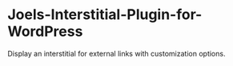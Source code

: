 # Joels-Interstitial-Plugin-for-WordPress
Display an interstitial for external links with customization options.
